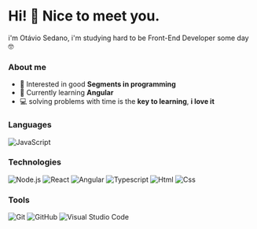 # Hi! 👋 Nice to meet you.

 i'm Otávio Sedano, i'm studying hard to be Front-End Developer some day 🤓
 
 ### About me

-   :monocle_face: Interested in good **Segments in programming**
-   :seedling: Currently learning **Angular**
-   :computer: solving problems with time is the **key to learning**, **i love it**

### Languages

![JavaScript](https://img.shields.io/badge/-JavaScript-000?&logo=JavaScript)

### Technologies

![Node.js](https://img.shields.io/badge/-Node.js-000?&logo=node.js)
![React](https://img.shields.io/badge/-React-000?&logo=React)
![Angular](https://img.shields.io/badge/-Angular-000?&logo=Angular)
![Typescript](https://img.shields.io/badge/-Typescript-000?&logo=Typescript)
![Html](https://img.shields.io/badge/-HTML-000?&logo=HTML5)
![Css](https://img.shields.io/badge/-CSS-000?&logo=CSS3&logoColor=1572B6)

### Tools

![Git](https://img.shields.io/badge/-Git-000?style=flat&logo=git)
![GitHub](https://img.shields.io/badge/-GitHub-000?style=flat&logo=github)
![Visual Studio Code](https://img.shields.io/badge/-Visual%20Studio%20Code-000?style=flat&logo=visual-studio-code&logoColor=007ACC)
